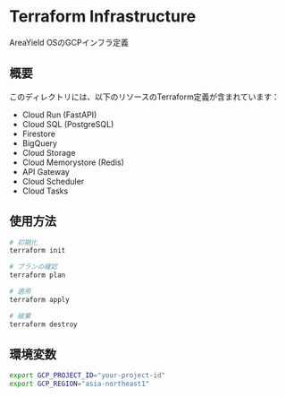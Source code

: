 # Terraform Infrastructure

AreaYield OSのGCPインフラ定義

## 概要

このディレクトリには、以下のリソースのTerraform定義が含まれています：

- Cloud Run (FastAPI)
- Cloud SQL (PostgreSQL)
- Firestore
- BigQuery
- Cloud Storage
- Cloud Memorystore (Redis)
- API Gateway
- Cloud Scheduler
- Cloud Tasks

## 使用方法

```bash
# 初期化
terraform init

# プランの確認
terraform plan

# 適用
terraform apply

# 破棄
terraform destroy
```

## 環境変数

```bash
export GCP_PROJECT_ID="your-project-id"
export GCP_REGION="asia-northeast1"
```

